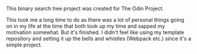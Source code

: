 This binary search tree project was created for The Odin Project.

This took me a long time to do as there was a lot of personal things going on in my life at the time that both took up my time and sapped my motivation somewhat. But it's finished. I didn't feel like using my template repository and setting it up the bells and whistles (Webpack etc.) since it's a simple project.